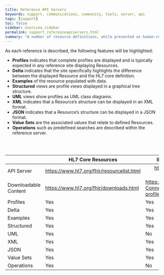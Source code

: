 ```yaml
---
title: Reference API Servers
keywords: support, communications, community, tools, server, api
tags: [support]
toc: false
sidebar: overview_sidebar
permalink: support_referenceapiservers.html
summary: "A number of resource definitions, while presented as human-readable, they may be served up by a FHIR Reference API Server"
---
```


As each reference is described, the following features will be highlighted:
* <b>Profiles</b> indicates that complete profiles are displayed and is typically expected in any reference site displaying Resources.
* <b>Delta</b> indicates that the site specifically highlights the difference between the displayed Resource and the HL7 core definition.
* <b>Examples</b> of the resource populated with data.
* <b>Structured</b> views are profile views displayed in a graphical tree structure.
* <b>UML</b> views show profiles as UML class diagrams.
* <b>XML</b> indicates that a Resource’s structure can be displayed in an XML format.
* <b>JSON</b> indicates that a Resource’s structure can be displayed in a JSON format.
* <b>Value Sets</b> are the associated values that relate to defined Resources.
* <b>Operations</b> such as predefined searches are described within the reference server.

<br><br>
<table style="width:100%;max-width:100%;table-layout:fixed;">
<thead>
<tr><th></th><th>HL7 Core Resources</th><th>INTEROPen Care Connect Profiles</th><th>NHS Digital Profiles</th></tr>
</thead>
<tr><td>API Server</td><td style="word-wrap: break-word;text-align:center"><a href="https://www.hl7.org/fhir/resourcelist.html">https://www.hl7.org/fhir/resourcelist.html</a></td><td style="word-wrap: break-word;text-align:center"><a href="http://www.interopen.org/candidate-profiles/care-connect/">http://www.interopen.org/candidate-profiles/care-connect/</a></td><td style="word-wrap: break-word;text-align:center"><a href="http://fhir-test.nhs.uk/">http://fhir-test.nhs.uk/</a></td></tr>
<tr><td>Downloadable Content</td><td style="word-wrap: break-word;"><a href="https://www.hl7.org/fhir/downloads.html">https://www.hl7.org/fhir/downloads.html</a></td><td style="word-wrap: break-word;"><a href="https://github.com/INTEROPen/Care Connect-profiles/tree/feature/initial_clinical_resources">https://github.com/INTEROPen/Care Connect-profiles/tree/feature/initial_clinical_resources</a></td><td style="word-wrap: break-word;"><a  href="https://nhsconnect.github.io/gpconnect/development_deliverables.html">https://nhsconnect.github.io/gpconnect/development_deliverables.html</a></td></tr>
<tr><td>Profiles</td><td>Yes</td><td>Yes</td><td>Yes</td></tr>
<tr><td>Delta</td><td>Yes</td><td>Yes</td><td>No</td></tr>
<tr><td>Examples</td><td>Yes</td><td>Yes</td><td>Planned</td></tr>
<tr><td>Structured</td><td>Yes</td><td>Yes</td><td>Yes</td></tr>
<tr><td>UML</td><td>Yes</td><td>No</td><td>No</td></tr>
<tr><td>XML</td><td>Yes</td><td>Yes</td><td>Yes</td></tr>
<tr><td>JSON</td><td>Yes</td><td>Yes</td><td>Yes</td></tr>
<tr><td>Value Sets</td><td>Yes</td><td>Yes</td><td>Yes</td></tr>
<tr><td>Operations</td><td>Yes</td><td>No</td><td>Yes</td></tr>
</table>

